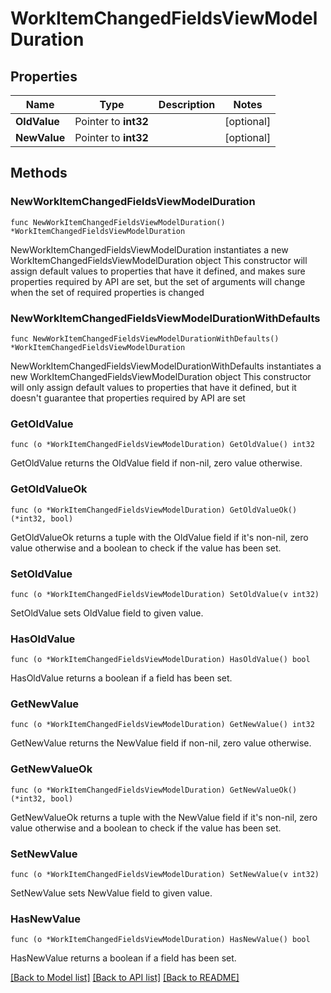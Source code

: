 # WorkItemChangedFieldsViewModelDuration

## Properties

Name | Type | Description | Notes
------------ | ------------- | ------------- | -------------
**OldValue** | Pointer to **int32** |  | [optional] 
**NewValue** | Pointer to **int32** |  | [optional] 

## Methods

### NewWorkItemChangedFieldsViewModelDuration

`func NewWorkItemChangedFieldsViewModelDuration() *WorkItemChangedFieldsViewModelDuration`

NewWorkItemChangedFieldsViewModelDuration instantiates a new WorkItemChangedFieldsViewModelDuration object
This constructor will assign default values to properties that have it defined,
and makes sure properties required by API are set, but the set of arguments
will change when the set of required properties is changed

### NewWorkItemChangedFieldsViewModelDurationWithDefaults

`func NewWorkItemChangedFieldsViewModelDurationWithDefaults() *WorkItemChangedFieldsViewModelDuration`

NewWorkItemChangedFieldsViewModelDurationWithDefaults instantiates a new WorkItemChangedFieldsViewModelDuration object
This constructor will only assign default values to properties that have it defined,
but it doesn't guarantee that properties required by API are set

### GetOldValue

`func (o *WorkItemChangedFieldsViewModelDuration) GetOldValue() int32`

GetOldValue returns the OldValue field if non-nil, zero value otherwise.

### GetOldValueOk

`func (o *WorkItemChangedFieldsViewModelDuration) GetOldValueOk() (*int32, bool)`

GetOldValueOk returns a tuple with the OldValue field if it's non-nil, zero value otherwise
and a boolean to check if the value has been set.

### SetOldValue

`func (o *WorkItemChangedFieldsViewModelDuration) SetOldValue(v int32)`

SetOldValue sets OldValue field to given value.

### HasOldValue

`func (o *WorkItemChangedFieldsViewModelDuration) HasOldValue() bool`

HasOldValue returns a boolean if a field has been set.

### GetNewValue

`func (o *WorkItemChangedFieldsViewModelDuration) GetNewValue() int32`

GetNewValue returns the NewValue field if non-nil, zero value otherwise.

### GetNewValueOk

`func (o *WorkItemChangedFieldsViewModelDuration) GetNewValueOk() (*int32, bool)`

GetNewValueOk returns a tuple with the NewValue field if it's non-nil, zero value otherwise
and a boolean to check if the value has been set.

### SetNewValue

`func (o *WorkItemChangedFieldsViewModelDuration) SetNewValue(v int32)`

SetNewValue sets NewValue field to given value.

### HasNewValue

`func (o *WorkItemChangedFieldsViewModelDuration) HasNewValue() bool`

HasNewValue returns a boolean if a field has been set.


[[Back to Model list]](../README.md#documentation-for-models) [[Back to API list]](../README.md#documentation-for-api-endpoints) [[Back to README]](../README.md)



